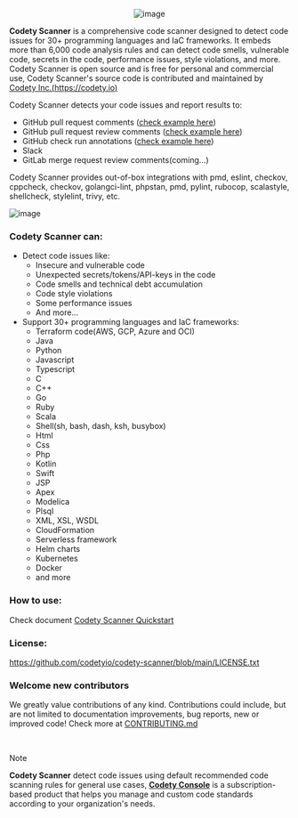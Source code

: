 <div align="center">

![image](https://www.codety.io/assets/img/logo_500.png)

</div>

**Codety Scanner** is a comprehensive code scanner designed to detect code issues for 30+ programming languages and IaC frameworks. It embeds more than 6,000 code analysis rules and can detect code smells, vulnerable code, secrets in the code, performance issues, style violations, and more. Codety Scanner is open source and is free for personal and commercial use, Codety Scanner's source code is contributed and maintained by [Codety Inc.(https://codety.io)](https://codety.io)

Codety Scanner detects your code issues and report results to:
* GitHub pull request comments ([check example here](https://github.com/codetyio/codety-scanner/pull/15#issuecomment-2320351633))
* GitHub pull request review comments ([check example here](https://github.com/codetyio/codety-scanner/pull/15/files#r1738123885))
* GitHub check run annotations ([check example here](https://github.com/codetyio/codety-scanner/actions/runs/10786005219/job/29912189435))
* Slack
* GitLab merge request review comments(coming...)

Codety Scanner provides out-of-box integrations with pmd, eslint, checkov, cppcheck, checkov, golangci-lint, phpstan, pmd, pylint, rubocop, scalastyle, shellcheck, stylelint, trivy, etc.

![image](https://www.codety.io/assets/img/hero-3.png)

### Codety Scanner can:
* Detect code issues like:  
  * Insecure and vulnerable code
  * Unexpected secrets/tokens/API-keys in the code
  * Code smells and technical debt accumulation
  * Code style violations
  * Some performance issues
  * And more...
* Support 30+ programming languages and IaC frameworks:
  * Terraform code(AWS, GCP, Azure and OCI)
  * Java
  * Python
  * Javascript
  * Typescript
  * C
  * C++
  * Go
  * Ruby
  * Scala
  * Shell(sh, bash, dash, ksh, busybox)
  * Html
  * Css
  * Php
  * Kotlin
  * Swift
  * JSP
  * Apex
  * Modelica
  * Plsql
  * XML, XSL, WSDL
  * CloudFormation
  * Serverless framework
  * Helm charts
  * Kubernetes
  * Docker
  * and more
 

### How to use:
Check document [Codety Scanner Quickstart](https://docs.codety.io/docs/quickstart/index)

### License:
https://github.com/codetyio/codety-scanner/blob/main/LICENSE.txt

### Welcome new contributors
We greatly value contributions of any kind. Contributions could include, but are not limited to documentation improvements, bug reports, new or improved code! Check more at [CONTRIBUTING.md](https://github.com/codetyio/codety-scanner/blob/main/CONTRIBUTING.md)

<br/>

> [!NOTE]
> **Codety Scanner** detect code issues using default recommended code scanning rules for general use cases, [**Codety Console**](http://www.codety.io) is a subscription-based product that helps you manage and custom code standards according to your organization's needs.
 
